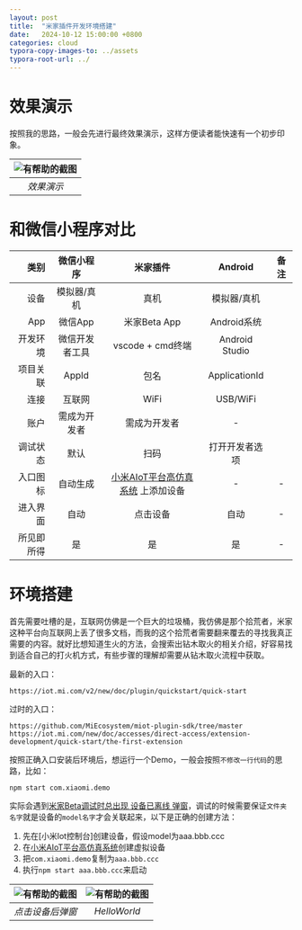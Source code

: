 ```yaml
---
layout: post
title:  "米家插件开发环境搭建"
date:   2024-10-12 15:00:00 +0800
categories: cloud
typora-copy-images-to: ../assets
typora-root-url: ../
---
```


# 效果演示

按照我的思路，一般会先进行最终效果演示，这样方便读者能快速有一个初步印象。

| ![有帮助的截图](/assets/63eb7bb4f859ab4dfa6e097fb054849.jpg) |
| :----------------------------------------: |
|          *效果演示*          |

# 和微信小程序对比

| 类别 | 微信小程序 | 米家插件 | Android | 备注 |
| ---: | :----: | :----: | :----: | :----: |
|  设备  | 模拟器/真机 | 真机 | 模拟器/真机 |
|  App  | 微信App | 米家Beta App  | Android系统  |  |
|  开发环境  | 微信开发者工具 | vscode + cmd终端  | Android Studio  |  |
|  项目关联  | AppId | 包名  | ApplicationId  |  |
|  连接  | 互联网 | WiFi  | USB/WiFi  |  |
|  账户  | 需成为开发者 | 需成为开发者  | -  |  |
|  调试状态   | 默认 | 扫码  | 打开开发者选项  |  |
|  入口图标  | 自动生成 | [小米AIoT平台高仿真系统][1] 上添加设备 | -   | - |
|  进入界面  | 自动 | 点击设备 | 自动 | - |
|  所见即所得  | 是 | 是 | 是  | - |

# 环境搭建

首先需要吐槽的是，互联网仿佛是一个巨大的垃圾桶，我仿佛是那个拾荒者，米家这种平台向互联网上丢了很多文档，而我的这个拾荒者需要翻来覆去的寻找我真正需要的内容。就好比想知道生火的方法，会搜索出钻木取火的相关介绍，好容易找到适合自己的打火机方式，有些步骤的理解却需要从钻木取火流程中获取。

最新的入口：  
``` 
https://iot.mi.com/v2/new/doc/plugin/quickstart/quick-start
```

过时的入口：   
```
https://github.com/MiEcosystem/miot-plugin-sdk/tree/master
https://iot.mi.com/new/doc/accesses/direct-access/extension-development/quick-start/the-first-extension
```

按照正确入口安装后环境后，想运行一个Demo，一般会按照`不修改一行代码`的思路，比如：
```
npm start com.xiaomi.demo
```
实际会遇到[米家Beta调试时总出现 设备已离线 弹窗][2]，调试的时候需要保证`文件夹名字`就是设备的`model名字`才会关联起来，以下是正确的创建方法：

1. 先在[小米Iot控制台]创建设备，假设model为aaa.bbb.ccc
2. 在[小米AIoT平台高仿真系统][1]创建虚拟设备
3. 把`com.xiaomi.demo`复制为`aaa.bbb.ccc`
4. 执行`npm start aaa.bbb.ccc`来启动


| ![有帮助的截图](/assets/c50a008e5e158cc64461e171743f966.jpg) | ![有帮助的截图](/assets/7ffbd8b498a137e163b743d5a728cdc.jpg) |
| :----------------------------------------: | :----------------------------------------: |
|          *点击设备后弹窗*          |         *HelloWorld*          |

[1]: https://vd.iot.mi.com/home
[2]: https://kangear.github.io/cloud/2024/10/01/Mijia-Beta-Device-offline-Dialog.html
[3]: https://iot.mi.com/fe-op/productCenter